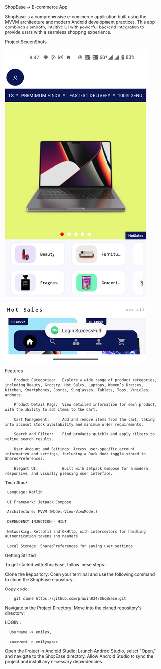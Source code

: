 ShopEase -> E-commerce App

 ShopEase is a comprehensive e-commerce application built using the MVVM architecture and modern Android development practices. This app combines a smooth, intuitive UI with powerful backend integration to 
 provide users with a seamless shopping experience.


Project ScreenShots 

 ![image text](https://github.com/prawin034/ShopEase/blob/ac9fba4efd1f824b7e70879aa28f5f9ee4452ed0/Screenshot_20250105-084729.png)
























 

Features

        Product Categories:   Explore a wide range of product categories, including Beauty, Grocery, Hot Sales, Laptops, Women’s Dresses, Kitchen, Smartphones, Sports, Sunglasses, Tablets, Tops, Vehicles, andmore.

        Product Detail Page:  View detailed information for each product, with the ability to add items to the cart.

        Cart Management:      Add and remove items from the cart, taking into account stock availability and minimum order requirements.

        Search and Filter:    Find products quickly and apply filters to refine search results.

        User Account and Settings: Access user-specific account information and settings, including a Dark Mode toggle stored in SharedPreferences.

        Elegant UI:           Built with Jetpack Compose for a modern, responsive, and visually pleasing user interface.


Tech Stack

     Language: Kotlin

     UI Framework: Jetpack Compose

     Architecture: MVVM (Model-View-ViewModel)

     DEPENDENCY INJECTION - HILT 

     Networking: Retrofit and OkHttp, with interceptors for handling authentication tokens and headers

     Local Storage: SharedPreferences for saving user settings




Getting Started

To get started with ShopEase, follow these steps :

Clone the Repository: Open your terminal and use the following command to clone the ShopEase repository:

Copy code :

        git clone https://github.com/prawin034/ShopEase.git

Navigate to the Project Directory: Move into the cloned repository's directory:




LOGIN : 

      UserName -> emilys,
      
      password -> emilyspass

Open the Project in Android Studio: Launch Android Studio, select "Open," and navigate to the ShopEase directory. Allow Android Studio to sync the project and install any necessary dependencies.
